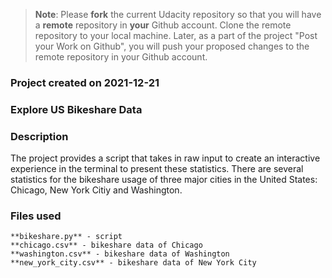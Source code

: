 >**Note**: Please **fork** the current Udacity repository so that you will have a **remote** repository in **your** Github account. Clone the remote repository to your local machine. Later, as a part of the project "Post your Work on Github", you will push your proposed changes to the remote repository in your Github account.

### Project created on 2021-12-21

### Explore US Bikeshare Data

### Description
The project provides a script that takes in raw input to create an interactive experience in the terminal to present these statistics.
There are several statistics for the bikeshare usage of three major cities in the United States: Chicago, New York Citiy and Washington.

### Files used
    **bikeshare.py** - script 
    **chicago.csv** - bikeshare data of Chicago
    **washington.csv** - bikeshare data of Washington
    **new_york_city.csv** - bikeshare data of New York City

